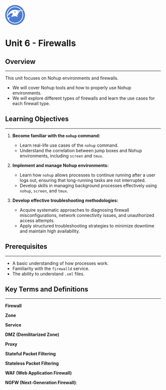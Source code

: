 <div class="flex-container">
        <img src="https://github.com/ProfessionalLinuxUsersGroup/img/blob/main/Assets/Logos/ProLUG_Round_Transparent_LOGO.png?raw=true" width="64" height="64"></img>
    <p>
        <h1>Unit 6 - Firewalls</h1>
    </p>
</div>

## Overview

---

This unit focuses on Nohup environments and firewalls.

- We will cover Nohup tools and how to properly use Nohup environments.
- We will explore different types of firewalls and learn the use cases for each firewall type.

## Learning Objectives

---

1. **Become familiar with the `nohup` command:**

   - Learn real-life use cases of the `nohup` command.
   - Understand the correlation between jump boxes and Nohup environments, including `screen` and `tmux`.

2. **Implement and manage Nohup environments:**

   - Learn how `nohup` allows processes to continue running after a user logs out, ensuring that long-running tasks are not interrupted.
   - Develop skills in managing background processes effectively using `nohup`, `screen`, and `tmux`.

3. **Develop effective troubleshooting methodologies:**
   - Acquire systematic approaches to diagnosing firewall misconfigurations, network connectivity issues, and unauthorized access attempts.
   - Apply structured troubleshooting strategies to minimize downtime and maintain high availability.

## Prerequisites

---

- A basic understanding of how processes work.
- Familiarity with the `firewalld` service.
- The ability to understand `.xml` files.

## Key Terms and Definitions

---

**Firewall**

**Zone**

**Service**

**DMZ (Demilitarized Zone)**

**Proxy**

**Stateful Packet Filtering**

**Stateless Packet Filtering**

**WAF (Web Application Firewall)**

**NGFW (Next-Generation Firewall)**:
